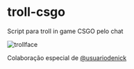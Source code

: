 # troll-csgo
Script para troll in game CSGO pelo chat

![trollface](https://vignette.wikia.nocookie.net/r2d/images/1/1c/TROLOLOL.png/revision/latest?cb=20141012041041)

Colaboração especial de [@usuariodenick](t.me/usuariodenick)
